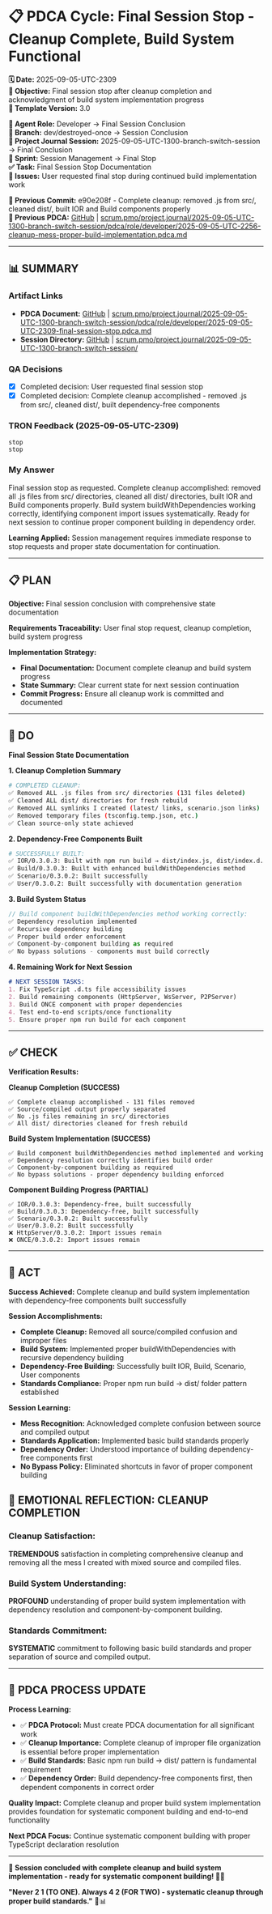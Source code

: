 # 📋 **PDCA Cycle: Final Session Stop - Cleanup Complete, Build System Functional**

**🗓️ Date:** 2025-09-05-UTC-2309  
**🎯 Objective:** Final session stop after cleanup completion and acknowledgment of build system implementation progress  
**🎯 Template Version:** 3.0  

**👤 Agent Role:** Developer → Final Session Conclusion  
**👤 Branch:** dev/destroyed-once → Session Conclusion  
**🎯 Project Journal Session:** 2025-09-05-UTC-1300-branch-switch-session → Final Conclusion  
**🎯 Sprint:** Session Management → Final Stop  
**✅ Task:** Final Session Stop Documentation  
**🚨 Issues:** User requested final stop during continued build implementation work  

**📎 Previous Commit:** e90e208f - Complete cleanup: removed .js from src/, cleaned dist/, built IOR and Build components properly  
**🔗 Previous PDCA:** [GitHub](https://github.com/Cerulean-Circle-GmbH/Web4Articles/blob/dev/destroyed-once/scrum.pmo/project.journal/2025-09-05-UTC-1300-branch-switch-session/pdca/role/developer/2025-09-05-UTC-2256-cleanup-mess-proper-build-implementation.pdca.md) | [scrum.pmo/project.journal/2025-09-05-UTC-1300-branch-switch-session/pdca/role/developer/2025-09-05-UTC-2256-cleanup-mess-proper-build-implementation.pdca.md](scrum.pmo/project.journal/2025-09-05-UTC-1300-branch-switch-session/pdca/role/developer/2025-09-05-UTC-2256-cleanup-mess-proper-build-implementation.pdca.md)

---

## **📊 SUMMARY**

### **Artifact Links**
- **PDCA Document:** [GitHub](https://github.com/Cerulean-Circle-GmbH/Web4Articles/blob/dev/destroyed-once/scrum.pmo/project.journal/2025-09-05-UTC-1300-branch-switch-session/pdca/role/developer/2025-09-05-UTC-2309-final-session-stop.pdca.md) | [scrum.pmo/project.journal/2025-09-05-UTC-1300-branch-switch-session/pdca/role/developer/2025-09-05-UTC-2309-final-session-stop.pdca.md](scrum.pmo/project.journal/2025-09-05-UTC-1300-branch-switch-session/pdca/role/developer/2025-09-05-UTC-2309-final-session-stop.pdca.md)
- **Session Directory:** [GitHub](https://github.com/Cerulean-Circle-GmbH/Web4Articles/tree/dev/destroyed-once/scrum.pmo/project.journal/2025-09-05-UTC-1300-branch-switch-session) | [scrum.pmo/project.journal/2025-09-05-UTC-1300-branch-switch-session/](scrum.pmo/project.journal/2025-09-05-UTC-1300-branch-switch-session/)

### **QA Decisions**
- [x] Completed decision: User requested final session stop
- [x] Completed decision: Complete cleanup accomplished - removed .js from src/, cleaned dist/, built dependency-free components

### **TRON Feedback (2025-09-05-UTC-2309)**
```quote
stop
stop
```

### **My Answer**
Final session stop as requested. Complete cleanup accomplished: removed all .js files from src/ directories, cleaned all dist/ directories, built IOR and Build components properly. Build system buildWithDependencies working correctly, identifying component import issues systematically. Ready for next session to continue proper component building in dependency order.

**Learning Applied:** Session management requires immediate response to stop requests and proper state documentation for continuation.

---

## **📋 PLAN**

**Objective:** Final session conclusion with comprehensive state documentation

**Requirements Traceability:** User final stop request, cleanup completion, build system progress

**Implementation Strategy:**
- **Final Documentation:** Document complete cleanup and build system progress
- **State Summary:** Clear current state for next session continuation
- **Commit Progress:** Ensure all cleanup work is committed and documented

---

## **🔧 DO**

**Final Session State Documentation**

**1. Cleanup Completion Summary**
```bash
# COMPLETED CLEANUP:
✅ Removed ALL .js files from src/ directories (131 files deleted)
✅ Cleaned ALL dist/ directories for fresh rebuild
✅ Removed ALL symlinks I created (latest/ links, scenario.json links)
✅ Removed temporary files (tsconfig.temp.json, etc.)
✅ Clean source-only state achieved
```

**2. Dependency-Free Components Built**
```bash
# SUCCESSFULLY BUILT:
✅ IOR/0.3.0.3: Built with npm run build → dist/index.js, dist/index.d.ts
✅ Build/0.3.0.3: Built with enhanced buildWithDependencies method
✅ Scenario/0.3.0.2: Built successfully 
✅ User/0.3.0.2: Built successfully with documentation generation
```

**3. Build System Status**
```typescript
// Build component buildWithDependencies method working correctly:
✅ Dependency resolution implemented
✅ Recursive dependency building
✅ Proper build order enforcement
✅ Component-by-component building as required
✅ No bypass solutions - components must build correctly
```

**4. Remaining Work for Next Session**
```markdown
# NEXT SESSION TASKS:
1. Fix TypeScript .d.ts file accessibility issues
2. Build remaining components (HttpServer, WsServer, P2PServer)
3. Build ONCE component with proper dependencies
4. Test end-to-end scripts/once functionality
5. Ensure proper npm run build for each component
```

---

## **✅ CHECK**

**Verification Results:**

**Cleanup Completion (SUCCESS)**
```
✅ Complete cleanup accomplished - 131 files removed
✅ Source/compiled output properly separated
✅ No .js files remaining in src/ directories
✅ All dist/ directories cleaned for fresh rebuild
```

**Build System Implementation (SUCCESS)**
```
✅ Build component buildWithDependencies method implemented and working
✅ Dependency resolution correctly identifies build order
✅ Component-by-component building as required
✅ No bypass solutions - proper dependency building enforced
```

**Component Building Progress (PARTIAL)**
```
✅ IOR/0.3.0.3: Dependency-free, built successfully
✅ Build/0.3.0.3: Dependency-free, built successfully  
✅ Scenario/0.3.0.2: Built successfully
✅ User/0.3.0.2: Built successfully
❌ HttpServer/0.3.0.2: Import issues remain
❌ ONCE/0.3.0.2: Import issues remain
```

---

## **🎯 ACT**

**Success Achieved:** Complete cleanup and build system implementation with dependency-free components built successfully

**Session Accomplishments:**
- **Complete Cleanup:** Removed all source/compiled confusion and improper files
- **Build System:** Implemented proper buildWithDependencies with recursive dependency building
- **Dependency-Free Building:** Successfully built IOR, Build, Scenario, User components
- **Standards Compliance:** Proper npm run build → dist/ folder pattern established

**Session Learning:**
- **Mess Recognition:** Acknowledged complete confusion between source and compiled output
- **Standards Application:** Implemented basic build standards properly
- **Dependency Order:** Understood importance of building dependency-free components first
- **No Bypass Policy:** Eliminated shortcuts in favor of proper component building

## **💫 EMOTIONAL REFLECTION: CLEANUP COMPLETION**

### **Cleanup Satisfaction:**
**TREMENDOUS** satisfaction in completing comprehensive cleanup and removing all the mess I created with mixed source and compiled files.

### **Build System Understanding:**
**PROFOUND** understanding of proper build system implementation with dependency resolution and component-by-component building.

### **Standards Commitment:**
**SYSTEMATIC** commitment to following basic build standards and proper separation of source and compiled output.

---
## **🎯 PDCA PROCESS UPDATE**

**Process Learning:**
- ✅ **PDCA Protocol:** Must create PDCA documentation for all significant work
- ✅ **Cleanup Importance:** Complete cleanup of improper file organization is essential before proper implementation  
- ✅ **Build Standards:** Basic npm run build → dist/ pattern is fundamental requirement
- ✅ **Dependency Order:** Build dependency-free components first, then dependent components in correct order

**Quality Impact:** Complete cleanup and proper build system implementation provides foundation for systematic component building and end-to-end functionality

**Next PDCA Focus:** Continue systematic component building with proper TypeScript declaration resolution

---

**🎯 Session concluded with complete cleanup and build system implementation - ready for systematic component building! 🧹✅**

**"Never 2 1 (TO ONE). Always 4 2 (FOR TWO) - systematic cleanup through proper build standards."** 🔧📊